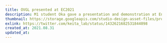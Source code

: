 ```yaml
---
title: OVGL presented at EC2021
description: M1 student Oka gave a presentation and demonstration at Entertainment Computing 2021 titled "研究利用しやすく標準性を目指したビデオゲームの設計と開発".
thumbnail: https://storage.googleapis.com/studio-design-asset-files/projects/wQOVXEVxaD/s-1920x1080_v-frms_webp_53c1c491-fccf-49b2-af75-52de61d0ca37_middle.webp
exlink: https://twitter.com/keita_lab/status/1432621682531844098
created_at: 2021.08.31
updated_at:
---
```


